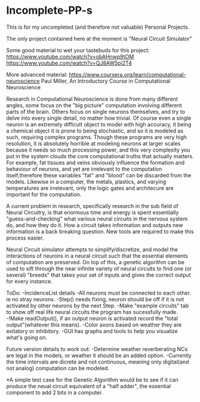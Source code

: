 # Incomplete-PP-s
This is for my uncompleted (and therefore not valuable) Personal Projects.

The only project contained here at the moment is "Neural Circuit Simulator"

Some good material to wet your tastebuds for this project:
  https://www.youtube.com/watch?v=obAHnwp9tOM
  https://www.youtube.com/watch?v=QJ8AW5pi2T4

More advanced material:
  https://www.coursera.org/learn/computational-neuroscience
  Paul Miller, An Introductory Course in Computational Neuroscience

  Research in Computational Neuroscience is done from many different angles, some focus on the "big picture" computation involving different parts of the brain. Others focus on
single neurons themselves, and try to delve into every single detail, no matter how trivial. Of course even a single neuron is an extremely difficult object to model with high 
accuracy, it being a chemical object it is prone to being stochastic, and so it is modeled as such, requiring complex programs. Though these programs are very high resolution, 
it is absolutely horrible at modeling neurons at larger scales because it needs so much processing power, and this very complexity you put in the system clouds the 
core computational truths that actually matters. For example, fat tissues and veins obviously influence the formation and behaviour of neurons, and yet are irrelevant to the 
computation itself,therefore these variables "fat" and "blood" can be discarded from the models. Likewise in a computer, the metals, plastics, and varying temperatures are
irrelevant, only the logic gates and architecure are important for the computation.

  A current problem in research, specifically research in the sub field of Neural Circuitry, is that enormous time and energy is spent essentially "guess-and-checking" what 
various neural circuits in the nervous system do, and how they do it. How a circuit takes information and outputs new information is a back breaking question. New tools are 
required to make this process easier.

  Neural Circuit simulator attempts to simplify/discretize, and model the interactions of neurons in a neural circuit such that the essential elements of computation 
are preserved.  On top of this, a genetic algorithm can be used to sift through the near infinite variety of neural circuits to find one (or several) "breeds"
that takes your set of inputs and gives the correct output for every instance.

ToDo:
-IncidenceList details
     -All neurons must be connected to each other. ie no stray neurons.
-Step() needs fixing, neuron should be off if it is not activated by other neurons by the next Step.
-Make "example circuits" tab to show off real life neural circuits the program has sucessfully made.
-!Make readOutput(), if an output neuron is activated record the "total output"(whatever this means).
-Color axons based on weather they are exitatory or inhibitory.
-GUI has graphs and tools to help you visualize what's going on.

Future version details to work out:
-Determine weather reverberating NCs are legal in the models, or weather it should be an added option.
-Currently the time intervals are dicrete and not continuous, meaning only digital(and not analog) computation can be modeled.

  *A simple test case for the Genetic Algorithm would be to see if it can produce the neual circuit equivalent of a "half adder", 
the essential component to add 2 bits in a computer.

